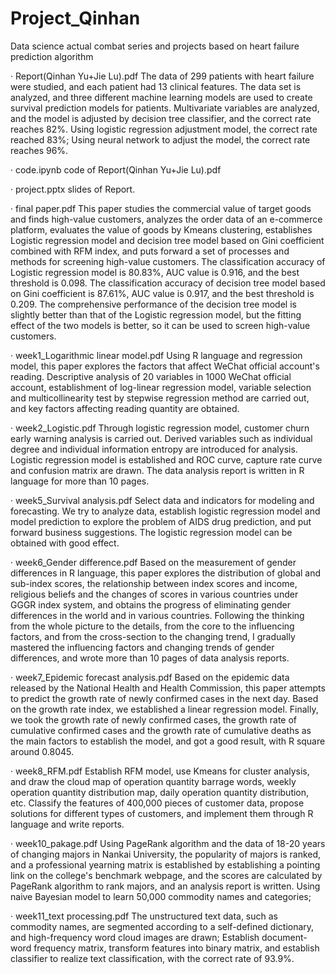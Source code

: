 # Project_Qinhan
Data science actual combat series and projects based on heart failure prediction algorithm


· Report(Qinhan Yu+Jie Lu).pdf
 The data of 299 patients with heart failure were studied, and each patient had 13 clinical features. The data set is analyzed, and three different machine learning models are used to create survival prediction models for patients. Multivariate variables are analyzed, and the model is adjusted by decision tree classifier, and the correct rate reaches 82%. Using logistic regression adjustment model, the correct rate reached 83%; Using neural network to adjust the model, the correct rate reaches 96%.

· code.ipynb
  code of Report(Qinhan Yu+Jie Lu).pdf

· project.pptx
  slides of Report.


· final paper.pdf
 This paper studies the commercial value of target goods and finds high-value customers, analyzes the order data of an e-commerce platform, evaluates the value of goods by Kmeans clustering, establishes Logistic regression model and decision tree model based on Gini coefficient combined with RFM index, and puts forward a set of processes and methods for screening high-value customers. The classification accuracy of Logistic regression model is 80.83%, AUC value is 0.916, and the best threshold is 0.098. The classification accuracy of decision tree model based on Gini coefficient is 87.61%, AUC value is 0.917, and the best threshold is 0.209. The comprehensive performance of the decision tree model is slightly better than that of the Logistic regression model, but the fitting effect of the two models is better, so it can be used to screen high-value customers.


· week1_Logarithmic linear model.pdf
 Using R language and regression model, this paper explores the factors that affect WeChat official account's reading. Descriptive analysis of 20 variables in 1000 WeChat official account, establishment of log-linear regression model, variable selection and multicollinearity test by stepwise regression method are carried out, and key factors affecting reading quantity are obtained. 

· week2_Logistic.pdf
 Through logistic regression model, customer churn early warning analysis is carried out. Derived variables such as individual degree and individual information entropy are introduced for analysis. Logistic regression model is established and ROC curve, capture rate curve and confusion matrix are drawn. The data analysis report is written in R language for more than 10 pages. 


· week5_Survival analysis.pdf
 Select data and indicators for modeling and forecasting. We try to analyze data, establish logistic regression model and model prediction to explore the problem of AIDS drug prediction, and put forward business suggestions. The logistic regression model can be obtained with good effect.


· week6_Gender difference.pdf
 Based on the measurement of gender differences in R language, this paper explores the distribution of global and sub-index scores, the relationship between index scores and income, religious beliefs and the changes of scores in various countries under GGGR index system, and obtains the progress of eliminating gender differences in the world and in various countries. Following the thinking from the whole picture to the details, from the core to the influencing factors, and from the cross-section to the changing trend, I gradually mastered the influencing factors and changing trends of gender differences, and wrote more than 10 pages of data analysis reports. 


· week7_Epidemic forecast analysis.pdf
 Based on the epidemic data released by the National Health and Health Commission, this paper attempts to predict the growth rate of newly confirmed cases in the next day. Based on the growth rate index, we established a linear regression model. Finally, we took the growth rate of newly confirmed cases, the growth rate of cumulative confirmed cases and the growth rate of cumulative deaths as the main factors to establish the model, and got a good result, with R square around 0.8045.


· week8_RFM.pdf
 Establish RFM model, use Kmeans for cluster analysis, and draw the cloud map of operation quantity barrage words, weekly operation quantity distribution map, daily operation quantity distribution, etc. Classify the features of 400,000 pieces of customer data, propose solutions for different types of customers, and implement them through R language and write reports. 

· week10_pakage.pdf
 Using PageRank algorithm and the data of 18-20 years of changing majors in Nankai University, the popularity of majors is ranked, and a professional yearning matrix is established by establishing a pointing link on the college's benchmark webpage, and the scores are calculated by PageRank algorithm to rank majors, and an analysis report is written. Using naive Bayesian model to learn 50,000 commodity names and categories; 

· week11_text processing.pdf
 The unstructured text data, such as commodity names, are segmented according to a self-defined dictionary, and high-frequency word cloud images are drawn; Establish document-word frequency matrix, transform features into binary matrix, and establish classifier to realize text classification, with the correct rate of 93.9%.
